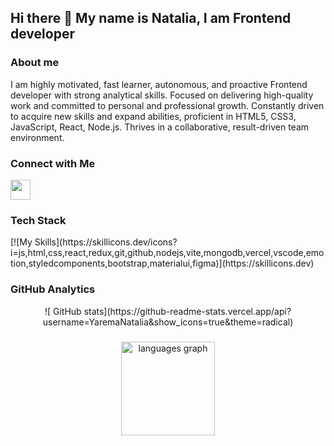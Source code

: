 ## Hi there 👋 My name is Natalia, I am Frontend developer

### About me

I am highly motivated, fast learner, autonomous, and proactive Frontend developer with strong analytical skills. Focused on delivering high-quality work and committed to personal and professional growth. Constantly driven to acquire new skills and expand abilities, proficient in HTML5, CSS3, JavaScript, React, Node.js. Thrives in a collaborative, result-driven team environment.

### Connect with Me

<p align="left"> <a href="https://www.linkedin.com/in/natalia-yarema" target="_blank" rel="noreferrer"> <picture> <source media="(prefers-color-scheme: dark)" srcset="https://raw.githubusercontent.com/danielcranney/readme-generator/main/public/icons/socials/linkedin-dark.svg" /> <source media="(prefers-color-scheme: light)" srcset="https://raw.githubusercontent.com/danielcranney/readme-generator/main/public/icons/socials/linkedin.svg" /> <img src="https://raw.githubusercontent.com/danielcranney/readme-generator/main/public/icons/socials/linkedin.svg" width="32" height="32" /> </picture> </a>
</p>

### Tech Stack

<p align="left">
[![My Skills](https://skillicons.dev/icons?i=js,html,css,react,redux,git,github,nodejs,vite,mongodb,vercel,vscode,emotion,styledcomponents,bootstrap,materialui,figma)](https://skillicons.dev)
</p>

### GitHub Analytics

<div align="center">
![ GitHub stats](https://github-readme-stats.vercel.app/api?username=YaremaNatalia&show_icons=true&theme=radical)
</div>

###

<div align="center">

  <img src="https://github-readme-stats.vercel.app/api/top-langs?username=YaremaNatalia&locale=en&hide_title=false&layout=compact&card_width=320&langs_count=5&theme=dracula&hide_border=false&order=2" height="150" alt="languages graph"  />
</div>

###
